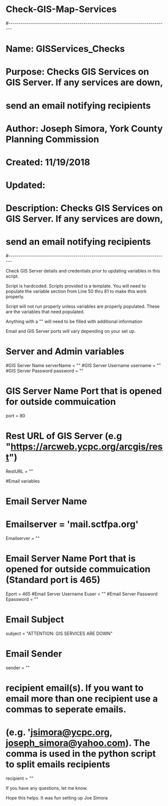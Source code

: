 # Check-GIS-Map-Services

#-------------------------------------------------------------------------------
# Name:        GISServices_Checks
#
# Purpose:     Checks GIS Services on GIS Server. If any services are down,
#              send an email notifying recipients
#
# Author:      Joseph Simora, York County Planning Commission
#
# Created:     11/19/2018
#
# Updated:
#
# Description: Checks GIS Services on GIS Server. If any services are down,
#              send an email notifying recipients
#-------------------------------------------------------------------------------

Check GIS Server details and credentials prior to updating variables in this script.

Script is hardcoded. Scripts provided is a template. You will need to populate the variable section from Line 50 thru 81 to make this work properly.

Script will not run properly unless variables are properly populated. These are the variables that need populated.

Anything with a "" will need to be filled with additional information

Email and GIS Server ports will vary depending on your set up.

# Server and Admin variables
#GIS Server Name
serverName = ""
#GIS Server Username
username = ""
#GIS Server Password
password = ""
# GIS Server Name Port that is opened for outside commuication
port = 80

# Rest URL of GIS Server (e.g "https://arcweb.ycpc.org/arcgis/rest")
RestURL = ""

#Email variables
# Email Server Name
# Emailserver = 'mail.sctfpa.org'
Emailserver = ""
# Email Server Name Port that is opened for outside commuication (Standard port is 465)
Eport = 465
#Email Server Username
Euser = ""
#Email Server Password
Epassword = ""
# Email Subject
subject = "ATTENTION: GIS SERVICES ARE DOWN"
# Email Sender
sender = ""
# recipient email(s). If you want to email more than one recipient use a commas to seperate emails.
# (e.g. 'jsimora@ycpc.org, joseph_simora@yahoo.com). The comma is used in the python script to split emails recipients
recipient = ""

If you have any questions, let me know. 

Hope this helps. It was fun setting up
Joe Simora


